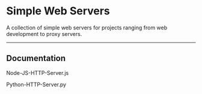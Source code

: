 # Simple Web Servers
A collection of simple web servers for projects ranging from web development to proxy servers.

--------------------------------------------------------------------------------------------------

## Documentation


Node-JS-HTTP-Server.js 

Python-HTTP-Server.py








